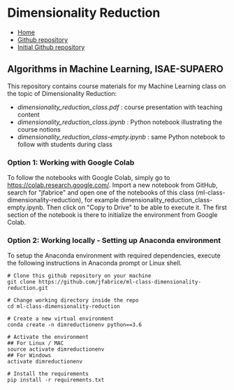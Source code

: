 # Dimensionality Reduction

* [Home](https://supaerodatascience.github.io/deep-learning/)
* [Github repository](https://github.com/SupaeroDataScience/deep-learning/)
* [Initial Github repository](https://github.com/jfabrice/ml-class-dimensionality-reduction)


## Algorithms in Machine Learning, ISAE-SUPAERO

This repository contains course materials for my Machine Learning class on the topic of Dimensionality Reduction:
- <em>dimensionality_reduction_class.pdf</em> : course presentation with teaching content
- <em>dimensionality_reduction_class.ipynb</em> : Python notebook illustrating the course notions
- <em>dimensionality_reduction_class-empty.ipynb</em> : same Python notebook to follow with students during class


### Option 1: Working with Google Colab

To follow the notebooks with Google Colab, simply go to https://colab.research.google.com/. Import a new notebook from GitHub, search for "jfabrice" and open one of the notebooks of this class (ml-class-dimensionality-reduction), for example dimensionality_reduction_class-empty.ipynb. Then click on "Copy to Drive" to be able to execute it. The first section of the notebook is there to initialize the environment from Google Colab.


### Option 2: Working locally - Setting up Anaconda environment

To setup the Anaconda environment with required dependencies, execute the following instructions in Anaconda prompt or Linux shell.

```shell
# Clone this github repository on your machine
git clone https://github.com/jfabrice/ml-class-dimensionality-reduction.git

# Change working directory inside the repo
cd ml-class-dimensionality-reduction

# Create a new virtual environment
conda create -n dimreductionenv python==3.6

# Activate the environment
## For Linux / MAC
source activate dimreductionenv
## For Windows
activate dimreductionenv

# Install the requirements
pip install -r requirements.txt
```
